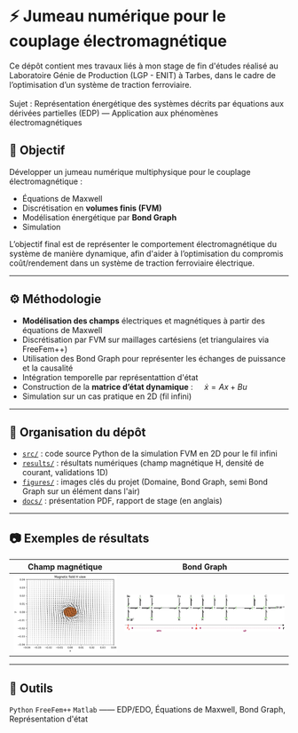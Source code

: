 # ⚡ Jumeau numérique pour le couplage électromagnétique

Ce dépôt contient mes travaux liés à mon stage de fin d'études réalisé au Laboratoire Génie de Production (LGP - ENIT) à Tarbes, dans le cadre de l’optimisation d’un système de traction ferroviaire.\
\
Sujet : Représentation énergétique des systèmes décrits par équations aux dérivées partielles (EDP) — Application aux phénomènes électromagnétiques

## 🎯 Objectif

Développer un jumeau numérique multiphysique pour le couplage électromagnétique :
- Équations de Maxwell
- Discrétisation en **volumes finis (FVM)**
- Modélisation énergétique par **Bond Graph**
- Simulation 

L’objectif final est de représenter le comportement électromagnétique du système de manière dynamique, afin d'aider à l’optimisation du compromis coût/rendement dans un système de traction ferroviaire électrique.

---

## ⚙️ Méthodologie

- **Modélisation des champs** électriques et magnétiques à partir des équations de Maxwell
- Discrétisation par FVM sur maillages cartésiens (et triangulaires via FreeFem++)
- Utilisation des Bond Graph pour représenter les échanges de puissance et la causalité
- Intégration temporelle par représentattion d'état
- Construction de la **matrice d’état dynamique** : $` \quad \dot{x} = Ax + Bu`$
- Simulation sur un cas pratique en 2D (fil infini)

---

## 📁 Organisation du dépôt

- [`src/`](https://github.com/kayivi/Modele_dynamique_electromagnetique/tree/main/src) : code source Python de la simulation FVM en 2D pour le fil infini
- [`results/`](https://github.com/kayivi/Modele_dynamique_electromagnetique/tree/main/results) : résultats numériques (champ magnétique H, densité de courant, validations 1D)
- [`figures/`](https://github.com/kayivi/Modele_dynamique_electromagnetique/tree/main/figures) : images clés du projet (Domaine, Bond Graph, semi Bond Graph sur un élément dans l'air)
- [`docs/`](https://github.com/kayivi/Modele_dynamique_electromagnetique/tree/main/docs) : présentation PDF, rapport de stage (en anglais)

---

## 📷 Exemples de résultats

| Champ magnétique | Bond Graph |
|---------------------------|-------------------|
| ![](results/zoom_magnetic_field.png)  | ![](figures/bg.png) |

---

## 🔧 Outils

`Python` `FreeFem++`  `Matlab`  —— EDP/EDO, Équations de Maxwell, Bond Graph, Représentation d'état
